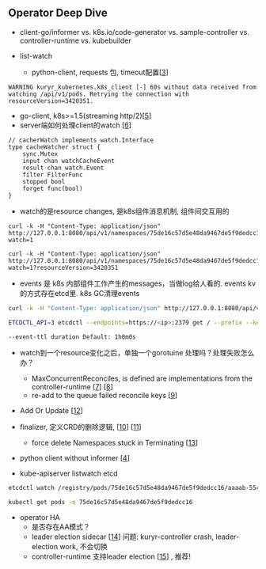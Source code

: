 ## Operator Deep Dive

- client-go/informer vs. k8s.io/code-generator vs. sample-controller vs. controller-runtime vs. kubebuilder

- list-watch
  * python-client, requests 包, timeout配置[[3]]
```$xslt
WARNING kuryr_kubernetes.k8s_client [-] 60s without data received from watching /api/v1/pods. Retrying the connection with resourceVersion=3420351.
```
  * go-client, k8s>=1.5(streaming http/2)[[5]]
  * server端如何处理client的watch [[6]]
```$xslt
// cacherWatch implements watch.Interface
type cacheWatcher struct {
	sync.Mutex
	input chan watchCacheEvent
	result chan watch.Event
	filter FilterFunc
	stopped bool
	forget func(bool)
}
```

  * watch的是resource changes, 是k8s组件消息机制, 组件间交互用的
```$xslt
curl -k -H "Content-Type: application/json" http://127.0.0.1:8080/api/v1/namespaces/75de16c57d5e48da9467de5f9dedcc16/pods?watch=1

curl -k -H "Content-Type: application/json" http://127.0.0.1:8080/api/v1/namespaces/75de16c57d5e48da9467de5f9dedcc16/pods?watch=1?resourceVersion=3420351
```

  * events 是 k8s 内部组件工作产生的messages，当做log给人看的. events kv的方式存在etcd里. k8s GC清理events
```bash
curl -k -H "Content-Type: application/json" http://127.0.0.1:8080/api/v1/namespaces/75de16c57d5e48da9467de5f9dedcc16/events?watch=1

ETCDCTL_API=3 etcdctl --endpoints=https://<ip>:2379 get / --prefix --keys-only

--event-ttl duration Default: 1h0m0s
```

- watch到一个resource变化之后，单独一个gorotuine 处理吗？处理失败怎么办？
  * MaxConcurrentReconciles, is defined are implementations from the controller-runtime [[7]] [[8]]
  * re-add to the queue failed reconcile keys [[9]]
  
- Add Or Update [[12]]

- finalizer, 定义CRD的删除逻辑, [[10]] [[11]]
  * force delete Namespaces stuck in Terminating [[13]]

- python client without informer [[4]]

- kube-apiserver listwatch etcd
```bash
etcdctl watch /registry/pods/75de16c57d5e48da9467de5f9dedcc16/aaaab-55c9df9c56-gnz6d

kubectl get pods -n 75de16c57d5e48da9467de5f9dedcc16
```

- operator HA
  * 是否存在AA模式？
  * leader election sidecar [[14]] 问题: kuryr-controller crash, leader-election work, 不会切换
  * controller-runtime 支持leader election [[15]] , 推荐!

[3]: https://bugs.launchpad.net/kuryr-kubernetes/+bug/1842689
[4]: https://github.com/kubernetes-client/python/issues/868
[5]: https://juejin.cn/post/6844903593519251464
[6]: https://developer.aliyun.com/article/680204
[7]: https://openkruise.io/en-us/blog/blog2.html
[8]: https://github.com/operator-framework/operator-sdk/issues/1938
[9]: https://github.com/kubernetes-sigs/kubebuilder/pull/228
[10]: https://kubernetes.io/docs/tasks/extend-kubernetes/custom-resources/custom-resource-definitions/#finalizers
[11]: https://segmentfault.com/a/1190000020359577
[12]: https://github.com/kubernetes-sigs/kubebuilder/issues/37
[13]: https://stackoverflow.com/questions/55853312/how-to-force-delete-a-kubernetes-namespace
[14]: https://kubernetes.io/blog/2016/01/simple-leader-election-with-kubernetes/#leader-election-with-sidecars
[15]: https://github.com/kubernetes-sigs/controller-runtime/pull/118